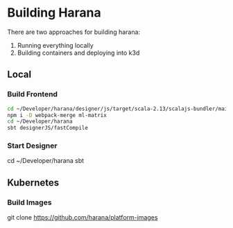# Building Harana

There are two approaches for building harana:

1) Running everything locally
2) Building containers and deploying into k3d

## Local

### Build Frontend
```bash
cd ~/Developer/harana/designer/js/target/scala-2.13/scalajs-bundler/main
npm i -D webpack-merge ml-matrix
cd ~/Developer/harana
sbt designerJS/fastCompile
```

### Start Designer
cd ~/Developer/harana
sbt 

## Kubernetes

### Build Images
git clone https://github.com/harana/platform-images



